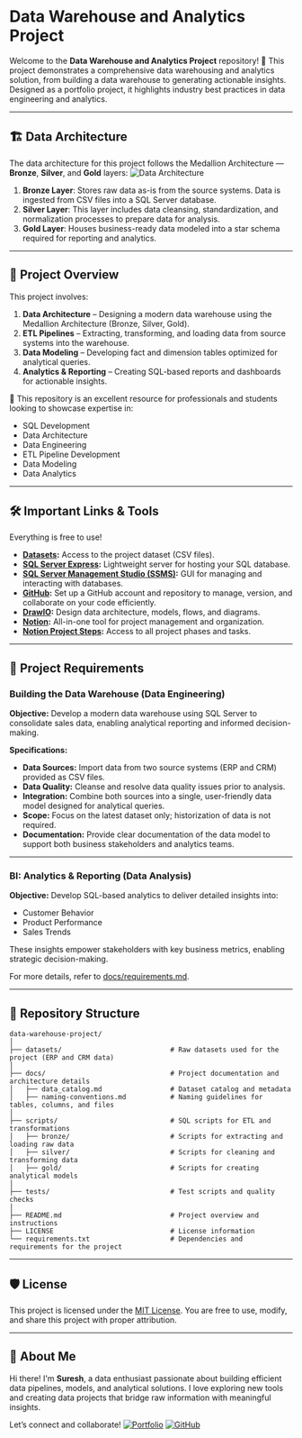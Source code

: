 # Data Warehouse and Analytics Project

Welcome to the **Data Warehouse and Analytics Project** repository! 🚀
This project demonstrates a comprehensive data warehousing and analytics solution, from building a data warehouse to generating actionable insights. Designed as a portfolio project, it highlights industry best practices in data engineering and analytics.

---

## 🏗️ Data Architecture

The data architecture for this project follows the Medallion Architecture — **Bronze**, **Silver**, and **Gold** layers:
![Data Architecture](docs/data_architecture.png)

1. **Bronze Layer**: Stores raw data as-is from the source systems. Data is ingested from CSV files into a SQL Server database.
2. **Silver Layer**: This layer includes data cleansing, standardization, and normalization processes to prepare data for analysis.
3. **Gold Layer**: Houses business-ready data modeled into a star schema required for reporting and analytics.

---

## 📖 Project Overview

This project involves:

1. **Data Architecture** – Designing a modern data warehouse using the Medallion Architecture (Bronze, Silver, Gold).
2. **ETL Pipelines** – Extracting, transforming, and loading data from source systems into the warehouse.
3. **Data Modeling** – Developing fact and dimension tables optimized for analytical queries.
4. **Analytics & Reporting** – Creating SQL-based reports and dashboards for actionable insights.

🎯 This repository is an excellent resource for professionals and students looking to showcase expertise in:

* SQL Development
* Data Architecture
* Data Engineering
* ETL Pipeline Development
* Data Modeling
* Data Analytics

---

## 🛠️ Important Links & Tools

Everything is free to use!

* **[Datasets](datasets/):** Access to the project dataset (CSV files).
* **[SQL Server Express](https://www.microsoft.com/en-us/sql-server/sql-server-downloads):** Lightweight server for hosting your SQL database.
* **[SQL Server Management Studio (SSMS)](https://learn.microsoft.com/en-us/sql/ssms/download-sql-server-management-studio-ssms?view=sql-server-ver16):** GUI for managing and interacting with databases.
* **[GitHub](https://github.com/):** Set up a GitHub account and repository to manage, version, and collaborate on your code efficiently.
* **[DrawIO](https://www.drawio.com/):** Design data architecture, models, flows, and diagrams.
* **[Notion](https://www.notion.com/):** All-in-one tool for project management and organization.
* **[Notion Project Steps](https://thankful-pangolin-2ca.notion.site/SQL-Data-Warehouse-Project-16ed041640ef80489667cfe2f380b269?pvs=4):** Access to all project phases and tasks.

---

## 🚀 Project Requirements

### Building the Data Warehouse (Data Engineering)

**Objective:**
Develop a modern data warehouse using SQL Server to consolidate sales data, enabling analytical reporting and informed decision-making.

**Specifications:**

* **Data Sources:** Import data from two source systems (ERP and CRM) provided as CSV files.
* **Data Quality:** Cleanse and resolve data quality issues prior to analysis.
* **Integration:** Combine both sources into a single, user-friendly data model designed for analytical queries.
* **Scope:** Focus on the latest dataset only; historization of data is not required.
* **Documentation:** Provide clear documentation of the data model to support both business stakeholders and analytics teams.

---

### BI: Analytics & Reporting (Data Analysis)

**Objective:**
Develop SQL-based analytics to deliver detailed insights into:

* Customer Behavior
* Product Performance
* Sales Trends

These insights empower stakeholders with key business metrics, enabling strategic decision-making.

For more details, refer to [docs/requirements.md](docs/requirements.md).

---

## 📂 Repository Structure

```
data-warehouse-project/
│
├── datasets/                           # Raw datasets used for the project (ERP and CRM data)
│
├── docs/                               # Project documentation and architecture details
│   ├── data_catalog.md                 # Dataset catalog and metadata
│   ├── naming-conventions.md           # Naming guidelines for tables, columns, and files
│
├── scripts/                            # SQL scripts for ETL and transformations
│   ├── bronze/                         # Scripts for extracting and loading raw data
│   ├── silver/                         # Scripts for cleaning and transforming data
│   ├── gold/                           # Scripts for creating analytical models
│
├── tests/                              # Test scripts and quality checks
│
├── README.md                           # Project overview and instructions
├── LICENSE                             # License information
└── requirements.txt                    # Dependencies and requirements for the project
```

---

## 🛡️ License

This project is licensed under the [MIT License](LICENSE).
You are free to use, modify, and share this project with proper attribution.

---

## 🌟 About Me

Hi there! I'm **Suresh**, a data enthusiast passionate about building efficient data pipelines, models, and analytical solutions.
I love exploring new tools and creating data projects that bridge raw information with meaningful insights.

Let’s connect and collaborate!
[![Portfolio](https://img.shields.io/badge/Portfolio-000000?style=for-the-badge\&logo=google-chrome\&logoColor=white)](worksbysuresh.netlify.app)
[![GitHub](https://img.shields.io/badge/GitHub-181717?style=for-the-badge\&logo=github\&logoColor=white)](https://github.com/SureshReddy36)

